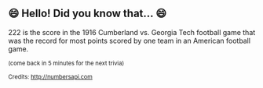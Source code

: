 ## :smile: Hello! Did you know that... :smile:
222 is the score in the 1916 Cumberland vs. Georgia Tech football game that was the record for most points scored by one team in an American football game.

<sup>(come back in 5 minutes for the next trivia)</sup>


<sup>Credits: http://numbersapi.com</sup>
